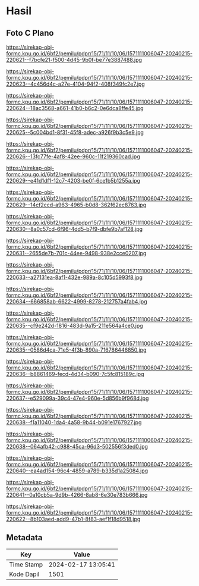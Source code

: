 # Hasil

## Foto C Plano

https://sirekap-obj-formc.kpu.go.id/6bf2/pemilu/pdpr/15/71/11/10/06/1571111006047-20240215-220621--f7bcfe21-f500-4d45-9b0f-be77e3887488.jpg

https://sirekap-obj-formc.kpu.go.id/6bf2/pemilu/pdpr/15/71/11/10/06/1571111006047-20240215-220623--4c456d4c-a27e-4104-94f2-408f349fc2e7.jpg

https://sirekap-obj-formc.kpu.go.id/6bf2/pemilu/pdpr/15/71/11/10/06/1571111006047-20240215-220624--18ac3568-a661-41b0-b6c2-0e6dca8ffe45.jpg

https://sirekap-obj-formc.kpu.go.id/6bf2/pemilu/pdpr/15/71/11/10/06/1571111006047-20240215-220625--5c004bd1-8f31-45f8-adec-a926f9b3c5e9.jpg

https://sirekap-obj-formc.kpu.go.id/6bf2/pemilu/pdpr/15/71/11/10/06/1571111006047-20240215-220626--13fc77fe-4af8-42ee-960c-11f219360cad.jpg

https://sirekap-obj-formc.kpu.go.id/6bf2/pemilu/pdpr/15/71/11/10/06/1571111006047-20240215-220629--e41d1df1-12c7-4203-be0f-6ce1b5b1255a.jpg

https://sirekap-obj-formc.kpu.go.id/6bf2/pemilu/pdpr/15/71/11/10/06/1571111006047-20240215-220629--14cf2ccd-a963-4965-b0d8-362f62ec8763.jpg

https://sirekap-obj-formc.kpu.go.id/6bf2/pemilu/pdpr/15/71/11/10/06/1571111006047-20240215-220630--8a0c57cd-6f96-4dd5-b7f9-dbfe9b7af128.jpg

https://sirekap-obj-formc.kpu.go.id/6bf2/pemilu/pdpr/15/71/11/10/06/1571111006047-20240215-220631--2655de7b-701c-44ee-9498-938e2cce0207.jpg

https://sirekap-obj-formc.kpu.go.id/6bf2/pemilu/pdpr/15/71/11/10/06/1571111006047-20240215-220633--a27131ea-8af1-432e-989a-8c105d5993f8.jpg

https://sirekap-obj-formc.kpu.go.id/6bf2/pemilu/pdpr/15/71/11/10/06/1571111006047-20240215-220634--666858ab-6622-4999-8278-212757a4fab4.jpg

https://sirekap-obj-formc.kpu.go.id/6bf2/pemilu/pdpr/15/71/11/10/06/1571111006047-20240215-220635--cf9e242d-1816-483d-9a15-211e564a4ce0.jpg

https://sirekap-obj-formc.kpu.go.id/6bf2/pemilu/pdpr/15/71/11/10/06/1571111006047-20240215-220635--0586d4ca-71e5-4f3b-890a-716786446850.jpg

https://sirekap-obj-formc.kpu.go.id/6bf2/pemilu/pdpr/15/71/11/10/06/1571111006047-20240215-220636--b8861469-fecd-4d34-b090-7c5fc815189c.jpg

https://sirekap-obj-formc.kpu.go.id/6bf2/pemilu/pdpr/15/71/11/10/06/1571111006047-20240215-220637--e529099a-39c4-47e4-960e-5d856b9f968d.jpg

https://sirekap-obj-formc.kpu.go.id/6bf2/pemilu/pdpr/15/71/11/10/06/1571111006047-20240215-220638--f1a11040-1da4-4a58-9b44-b091e1767927.jpg

https://sirekap-obj-formc.kpu.go.id/6bf2/pemilu/pdpr/15/71/11/10/06/1571111006047-20240215-220638--064afb42-c988-45ca-96d3-502556f3ded0.jpg

https://sirekap-obj-formc.kpu.go.id/6bf2/pemilu/pdpr/15/71/11/10/06/1571111006047-20240215-220640--ea4ad154-96c4-4859-a789-b335d1a25084.jpg

https://sirekap-obj-formc.kpu.go.id/6bf2/pemilu/pdpr/15/71/11/10/06/1571111006047-20240215-220641--0a10cb5a-9d9b-4266-8ab8-6e30e783b666.jpg

https://sirekap-obj-formc.kpu.go.id/6bf2/pemilu/pdpr/15/71/11/10/06/1571111006047-20240215-220622--8b103aed-add9-47b1-8f83-aef1f18d9518.jpg


## Metadata

| Key        | Value               |
| ---------- | ------------------- |
| Time Stamp | 2024-02-17 13:05:41 |
| Kode Dapil | 1501                |



